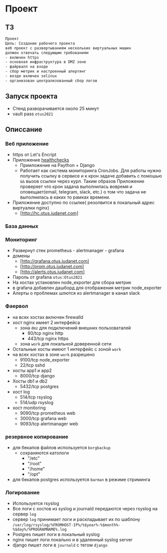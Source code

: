 # Проект

## ТЗ

```txt
Проект
Цель: Создание рабочего проекта
веб проект с развертыванием нескольких виртуальных машин
должен отвечать следующим требованиям
- включен https
- основная инфраструктура в DMZ зоне
- файрвалл на входе
- сбор метрик и настроенный алертинг
- везде включен selinux
- организован централизованный сбор логов
```

## Запуск проекта

* Стенд разворачивается около 25 минут
* vault pass ```otus2021```

## Описсание

### Веб приложение

* https от Let's Encript
* Приложение [healthchecks](https://github.com/healthchecks/healthchecks)
  * Прииложение на Paython + Django
  * Работает как система мониторинга CronJobs. Для работы нужно получить ссылку в сервисе и к крон задаче добавить с помошью `&&` вызов ссылки через курл. Таким образов Приложение проверяет что крон задача выполнилась вовремя и оповещает(email, telegram, slack, etc.) о том что задача не выполнилась в каких то рамках времени.
* Приложение доступно по ссылке( резолвится в локальный адрес виртуалки nginx)
  * [http://hc.otus.iudanet.com]

### База данных

### Мониторинг

* Развернут стек prometheus - alertmanager - grafana
* домены
  * [http://grafana.otus.iudanet.com]
  * [http://prom.otus.iudanet.com]
  * [http://alerts.otus.iudanet.com]
* Пароль от grafana ```otus:Otus2021```
* На хостах установлен  node_exporter  для сбора метрик
* в grafana добавлен дашборд для отображения метрик node_exporter
* Алерты о проблемах шлются из alertmanager в канал slack

### Фаервол

* на всех хостах включен firewalld
* хост nginx имеет 2 интерфейса
  * зона `dmz` для подключений внешних пользоваталей
    * 80/tcp nginx http
    * 443/tcp nginx https
  * зона `work` для локальной доверенной сети
* Остальные хосты имеют 1 интерфейс с зоной `work`
* на всех хостах в зоне `work` разрешено
  * 9100/tcp node_exporter
  * 22/tcp sshd
* хосты app1 и app2
  * 8000/tcp django
* Хосты db1 и db2
  * 5432/tcp postgres
* хост log
  * 514/tcp rsyslog
  * 514/udp rsyslog
* хост monitoring
  * 9090/tcp prometheus web
  * 3000/tcp grafana web
  * 9093/tcp alertmanager web

### резервное копирование

* для бекапов файлов используется ```borgbackup```
  * сохраняются катологи
    * "/etc"
    * "/root"
    * "/home"
    * "/opt"
* для бекапов postgres используется ```barman``` в режиме стриминга

### Логирование

* Используется rsyslog
* Все логи с хостов из syslog и journald передаются через rsyslog на сервер `log`
* сервер `log` принимает логи и раскладывает их по шаблону ```/var/log/rsyslog/%FROMHOST-IP%/%$year%-%$month%-%$day%/%PROGRAMNAME%.log```
* Postgres пишет логи в локальный syslog
* nginx пишет логи локально и в удаленный syslog server
* django пишет логи в `journald` с тегом `django`
